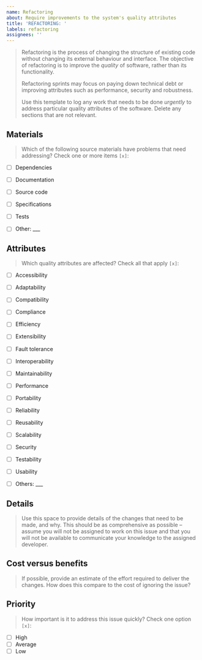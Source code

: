 ```yaml
---
name: Refactoring
about: Require improvements to the system's quality attributes
title: 'REFACTORING: '
labels: refactoring
assignees: ''
---
```


> Refactoring is the process of changing the structure of existing code without changing its external behaviour and interface. The objective of refactoring is to improve the _quality_ of software, rather than its functionality. 
>
> Refactoring sprints may focus on paying down technical debt or improving attributes such as performance, security and robustness.
>
> Use this template to log any work that needs to be done _urgently_ to address particular quality attributes of the software. Delete any sections that are not relevant.


## Materials

> Which of the following source materials have problems that need addressing? Check one or more items `[x]`:

- [ ] Dependencies
- [ ] Documentation
- [ ] Source code
- [ ] Specifications
- [ ] Tests
- [ ] Other: ___


## Attributes

> Which quality attributes are affected? Check all that apply `[x]`:

- [ ] Accessibility
- [ ] Adaptability
- [ ] Compatibility
- [ ] Compliance
- [ ] Efficiency
- [ ] Extensibility
- [ ] Fault tolerance
- [ ] Interoperability
- [ ] Maintainability
- [ ] Performance
- [ ] Portability
- [ ] Reliability
- [ ] Reusability
- [ ] Scalability
- [ ] Security
- [ ] Testability
- [ ] Usability
- [ ] Others: ___


## Details

> Use this space to provide details of the changes that need to be made, and why. This should be as comprehensive as possible – assume you will not be assigned to work on this issue and that you will not be available to communicate your knowledge to the assigned developer.


## Cost versus benefits

> If possible, provide an estimate of the effort required to deliver the changes. How does this compare to the cost of ignoring the issue?


## Priority

> How important is it to address this issue quickly? Check one option `[x]`:

- [ ] High
- [ ] Average
- [ ] Low
